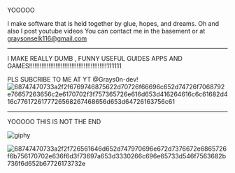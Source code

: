 YOOOOO

I make software that is held together by glue, hopes, and dreams. Oh and also I post youtube videos
You can contact me in the basement or at graysonselk116@gmail.com

----------------------------------------------------------------------------------------------------------------

I MAKE REALLY DUMB , FUNNY USEFUL GUIDES APPS AND GAMES!!!!!!!!!!!!!!!!!!!!!!!!!!!!!!!!!!!!!!!!!!!!111111


PLS SUBCRIBE TO ME AT YT @Grays0n-dev!                 ![68747470733a2f2f6769746875622d70726f66696c652d74726f7068792e76657263656c2e6170702f3f757365726e616d653d416264616c6c61682d416c7761726177726568267468656d653d64726163756c61](https://github.com/user-attachments/assets/7a36f19d-da8c-4eba-a251-2f012eda507c)




------------------------------------------------------------------------------------------------------------------
  
YOOOOO
 THIS IS NOT THE END

 
 ![giphy](https://github.com/user-attachments/assets/443b9ba7-67d8-45d4-93c6-4add6cf78a4e)

 
![68747470733a2f2f726561646d652d747970696e672d7376672e6865726f6b756170702e636f6d3f73697a653d3330266c696e65733d546f7563682b736f6d652b67726173732e](https://github.com/user-attachments/assets/009def8e-896b-4692-b02b-d362beb97b1d)
